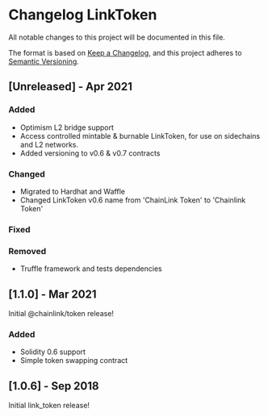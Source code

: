 # Changelog LinkToken

All notable changes to this project will be documented in this file.

The format is based on [Keep a Changelog](https://keepachangelog.com/en/1.0.0/), and this project adheres to [Semantic Versioning](https://semver.org/spec/v2.0.0.html).

## [Unreleased] - Apr 2021

### Added

- Optimism L2 bridge support
- Access controlled mintable & burnable LinkToken, for use on sidechains and L2 networks.
- Added versioning to v0.6 & v0.7 contracts

### Changed

- Migrated to Hardhat and Waffle
- Changed LinkToken v0.6 name from 'ChainLink Token' to 'Chainlink Token'

### Fixed

### Removed

- Truffle framework and tests dependencies

## [1.1.0] - Mar 2021

Initial @chainlink/token release!

### Added

- Solidity 0.6 support
- Simple token swapping contract

## [1.0.6] - Sep 2018

Initial link_token release!
